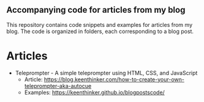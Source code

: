 ## Accompanying code for articles from my blog

This repository contains code snippets and examples for articles from my blog. The code is organized in folders, each corresponding to a blog post.

# Articles

- Teleprompter - A simple teleprompter using HTML, CSS, and JavaScript
    - Article: https://blog.keenthinker.com/how-to-create-your-own-teleprompter-aka-autocue
    - Examples: https://keenthinker.github.io/blogpostscode/

